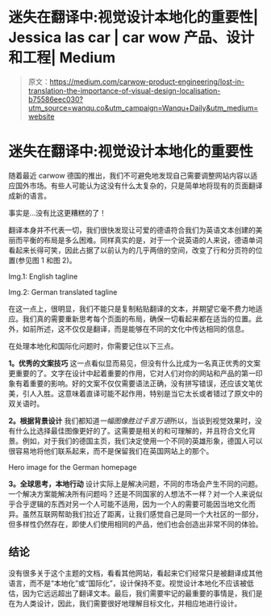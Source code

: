 # 迷失在翻译中:视觉设计本地化的重要性| Jessica las car | car wow 产品、设计和工程| Medium

> 原文：<https://medium.com/carwow-product-engineering/lost-in-translation-the-importance-of-visual-design-localisation-b75586eec030?utm_source=wanqu.co&utm_campaign=Wanqu+Daily&utm_medium=website>



# **迷失在翻译中:视觉设计本地化的重要性**

随着最近 carwow 德国的推出，我们不可避免地发现自己需要调整网站内容以适应国外市场。有些人可能认为这没有什么太复杂的，只是简单地将现有的页面翻译成新的语言。

事实是…没有比这更糟糕的了！

翻译本身并不代表一切，我们很快发现让可爱的德语符合我们为英语文本创建的美丽而平衡的布局是多么困难。同样真实的是，对于一个说英语的人来说，德语单词看起来长得可笑，因此占据了以前认为的几乎两倍的空间，改变了行和分页符的位置(参见图 1 和图 2)。



Img.1: English tagline





Img.2: German translated tagline



在这一点上，很明显，我们不能只是复制粘贴翻译的文本，并期望它毫不费力地适应。我们真的需要重新思考每个页面的布局，确保一切看起来都在适当的位置。此外，如前所述，这不仅仅是翻译，而是能够在不同的文化中传达相同的信息。

在处理本地化和国际化问题时，你需要记住以下三点。

**1。优秀的文案技巧**
这一点看似显而易见，但没有什么比成为一名真正优秀的文案更重要的了。文字在设计中起着重要的作用，它对人们对你的网站和产品的第一印象有着重要的影响。好的文案不仅仅需要语法正确，没有拼写错误，还应该文笔优美，引人入胜。这意味着直译可能不起作用，特别是当它太长或者错过了原文中的双关语时。

**2。根据背景设计**
我们都知道*一幅图像胜过千言万语*所以，当谈到视觉效果时，没有什么比选择最佳图像更好的了。这需要是相关的和可理解的，并且符合文化背景。例如，对于我们的德国主页，我们决定使用一个不同的英雄形象，德国人可以很容易地将他们联系起来，而不是保留我们在英国网站上的那个。



Hero image for the German homepage



**3。全球思考，本地行动**
设计实际上是解决问题，不同的市场会产生不同的问题。一个解决方案能解决所有问题吗？还是不同国家的人想法不一样？对一个人来说似乎合乎逻辑的东西对另一个人可能不适用，因为一个人的需要可能因当地文化而异。虽然互联网帮助我们拉近了距离，让我们感觉自己是同一个大社区的一部分，但多样性仍然存在，即使人们使用相同的产品，他们也会创造出非常不同的体验。

## **结论**

没有很多关于这个主题的文档，看看其他网站，看起来它们经常只是被翻译成其他语言，而不是“本地化”或“国际化”，设计保持不变。视觉设计本地化不应该被低估，因为它远远超出了翻译文本。最后，我们需要牢记的最重要的事情是，我们是在为人类设计，因此，我们需要很好地理解目标文化，并相应地进行设计。

